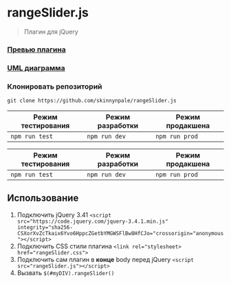 # rangeSlider.js

> Плагин для jQuery

### [Превью плагина](https://skinnynpale.github.io/rangeSlider.js/)

### [UML диаграмма](https://www.draw.io/?lightbox=1&highlight=0000ff&edit=_blank&layers=1&nav=1&title=rangeSlider%20Class%20Diagramm#Uhttps%3A%2F%2Fdrive.google.com%2Fuc%3Fid%3D1Xe6DzLpntBZs3fBWXV2PZ_qWj9ztVsGw%26export%3Ddownload)

### Клонировать репозиторий

`git clone https://github.com/skinnynpale/rangeSlider.js`

| Режим тестирования | Режим разработки | Режим продакшена |
| ------------------ | ---------------- | ---------------- |
| `npm run test`     | `npm run dev`    | `npm run prod`   |

| Режим тестирования | Режим разработки | Режим продакшена |
| ------------------ | ---------------- | ---------------- |
| `npm run test`     | `npm run dev`    | `npm run prod`   |

## Использование

1. Подключить jQuery 3.41 `<script src="https://code.jquery.com/jquery-3.4.1.min.js" integrity="sha256-CSXorXvZcTkaix6Yvo6HppcZGetbYMGWSFlBw8HfCJo="crossorigin="anonymous"></script>`
2. Подключить CSS стили плагина `<link rel="stylesheet> href="rangeSlider.css">`
3. Подключить сам плагин в **конце** body перед jQuery `<script src="rangeSlider.js"></script>`
4. Вызвать `$(#myDIV).rangeSlider()`
